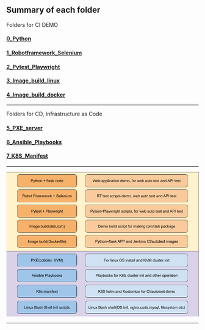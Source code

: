 Summary of each folder
-----------
Folders for CI DEMO
#### [0_Python](https://github.com/ericxiwang/demo_source_code/tree/main/0_Python_Flask)
#### [1_Robotframework_Selenium](https://github.com/ericxiwang/demo_source_code/tree/main/1_Robotframework_Selenium)
#### [2_Pytest_Playwright](https://github.com/ericxiwang/demo_source_code/tree/main/2_Pytest_Playwright)
#### [3_Image_build_linux](https://github.com/ericxiwang/demo_source_code/tree/main/3_Image_build_linux) 
#### [4_Image_build_docker](https://github.com/ericxiwang/demo_source_code/tree/main/4_Image_build_docker)

-----------
Folders for CD, Infrastructure as Code
#### [5_PXE_server](https://github.com/ericxiwang/demo_source_code/tree/main/5_PXE_server)
#### [6_Ansible_Playbooks](https://github.com/ericxiwang/demo_source_code/tree/main/6_Ansible_Playbooks)
#### [7_K8S_Manifest](https://github.com/ericxiwang/demo_source_code/tree/main/7_K8S_Manifest)



___
![top](readme.png)
___


